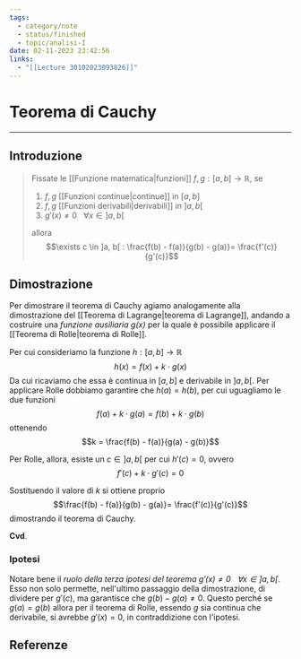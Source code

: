 ```yaml
---
tags:
  - category/note
  - status/finished
  - topic/analisi-I
date: 02-11-2023 23:42:56
links:
  - "[[Lecture 30102023093826]]"
---
```

# Teorema di Cauchy
---
## Introduzione
> Fissate le [[Funzione matematica|funzioni]] $f, g : [a, b] \to \mathbb{R}$, se
> 1. $f, g$ [[Funzioni continue|continue]] in $[a, b]$
> 2. $f, g$ [[Funzioni derivabili|derivabili]] in $]a, b[$
> 3. $g'(x) \neq 0 \ \ \ \forall x \in ]a, b[$
> 
> allora
> $$\exists c \in ]a, b[ : \frac{f(b) - f(a)}{g(b) - g(a)}= \frac{f'(c)}{g'(c)}$$

## Dimostrazione
Per dimostrare il teorema di Cauchy agiamo analogamente alla dimostrazione del [[Teorema di Lagrange|teorema di Lagrange]], andando a costruire una _funzione ausiliaria $g(x)$_ per la quale è possibile applicare il [[Teorema di Rolle|teorema di Rolle]].

Per cui consideriamo la funzione $h: [a, b] \to \mathbb{R}$
$$h(x) = f(x) + k \cdot g(x)$$
Da cui ricaviamo che essa è continua in $[a, b]$ e derivabile in $]a, b[$. Per applicare Rolle dobbiamo garantire che $h(a) = h(b)$, per cui uguagliamo le due funzioni
$$f(a) + k \cdot g(a) = f(b) + k \cdot g(b)$$
ottenendo
$$k = \frac{f(b) - f(a)}{g(a) - g(b)}$$

Per Rolle, allora, esiste un $c \in ]a, b[$ per cui $h'(c) = 0$, ovvero
$$f'(c) + k \cdot g'(c) = 0$$

Sostituendo il valore di $k$ si ottiene proprio
$$\frac{f(b) - f(a)}{g(b) - g(a)}= \frac{f'(c)}{g'(c)}$$
dimostrando il teorema di Cauchy.

**Cvd**.

### Ipotesi
Notare bene il _ruolo della terza ipotesi del teorema $g'(x) \neq 0 \ \ \ \forall x \in ]a, b[$_. Esso non solo permette, nell'ultimo passaggio della dimostrazione, di dividere per $g'(c)$, ma garantisce che $g(b) - g(a) \neq 0$. Questo perché se $g(a) = g(b)$ allora per il teorema di Rolle, essendo $g$ sia continua che derivabile, si avrebbe $g'(x) = 0$, in contraddizione con l'ipotesi.

## Referenze